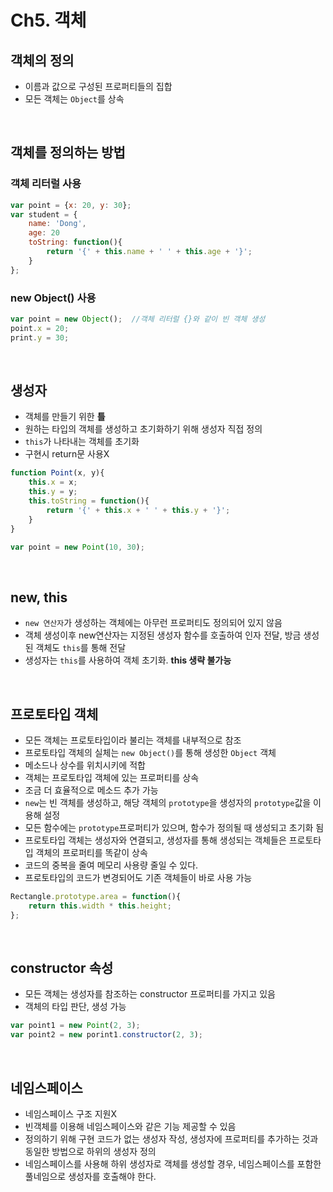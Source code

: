 # Ch5. 객체

## 객체의 정의
* 이름과 값으로 구성된 프로퍼티들의 집합
* 모든 객체는 `Object`를 상속

<br>

## 객체를 정의하는 방법
### 객체 리터럴 사용
```JavaScript
var point = {x: 20, y: 30};
var student = {
    name: 'Dong',
    age: 20
    toString: function(){
        return '{' + this.name + ' ' + this.age + '}';
    }
};
```

### new Object() 사용
```JavaScript
var point = new Object();  //객체 리터럴 {}와 같이 빈 객체 생성
point.x = 20;
print.y = 30;
```

<br>

## 생성자
* 객체를 만들기 위한 **틀**
* 원하는 타입의 객체를 생성하고 초기화하기 위해 생성자 직접 정의
* `this`가 나타내는 객체를 초기화
* 구현시 return문 사용X
```JavaScript
function Point(x, y){
    this.x = x;
    this.y = y;
    this.toString = function(){
        return '{' + this.x + ' ' + this.y + '}';
    }
}

var point = new Point(10, 30);
```

<br>

## new, this
* `new 연산자`가 생성하는 객체에는 아무런 프로퍼티도 정의되어 있지 않음
* 객체 생성이후 new연산자는 지정된 생성자 함수를 호출하여 인자 전달, 방금 생성된 객체도 `this`를 통해 전달
* 생성자는 `this`를 사용하여 객체 초기화. **this 생략 불가능**

<br>

## 프로토타입 객체
* 모든 객체는 프로토타입이라 불리는 객체를 내부적으로 참조
* 프로토타입 객체의 실체는 `new Object()`를 통해 생성한 `Object` 객체
* 메소드나 상수를 위치시키에 적합
* 객체는 프로토타입 객체에 있는 프로퍼티를 상속
* 조금 더 효율적으로 메소드 추가 가능
* `new`는 빈 객체를 생성하고, 해당 객체의 `prototype`을 생성자의 `prototype`값을 이용해 설정
* 모든 함수에는 `prototype`프로퍼티가 있으며, 함수가 정의될 때 생성되고 초기화 됨
* 프로토타입 객체는 생성자와 연결되고, 생성자를 통해 생성되는 객체들은 프로토타입 객체의 프로퍼티를 똑같이 상속
* 코드의 중복을 줄여 메모리 사용량 줄일 수 있다.
* 프로토타입의 코드가 변경되어도 기존 객체들이 바로 사용 가능
```JavaScript
Rectangle.prototype.area = function(){
    return this.width * this.height;
};
```

<br>

## constructor 속성
* 모든 객체는 생성자를 참조하는 constructor 프로퍼티를 가지고 있음
* 객체의 타입 판단, 생성 가능
```JavaScript
var point1 = new Point(2, 3);
var point2 = new porint1.constructor(2, 3);
```

<br>

## 네임스페이스
* 네임스페이스 구조 지원X
* 빈객체를 이용해 네임스페이스와 같은 기능 제공할 수 있음
* 정의하기 위해 구현 코드가 없는 생성자 작성, 생성자에 프로퍼티를 추가하는 것과 동일한 방법으로 하위의 생성자 정의
* 네임스페이스를 사용해 하위 생성자로 객체를 생성할 경우, 네임스페이스를 포함한 풀네임으로 생성자를 호출해야 한다.
